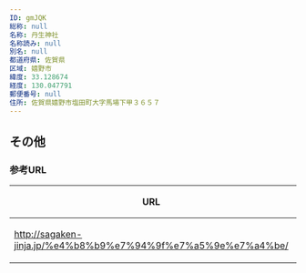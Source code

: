 ```yaml
---
ID: gmJQK
総称: null
名称: 丹生神社
名称読み: null
別名: null
都道府県: 佐賀県
区域: 嬉野市
緯度: 33.128674
経度: 130.047791
郵便番号: null
住所: 佐賀県嬉野市塩田町大字馬場下甲３６５７
---
```


## その他

### 参考URL

| URL                                                           | 説明   |
| ------------------------------------------------------------- | ------ |
| http://sagaken-jinja.jp/%e4%b8%b9%e7%94%9f%e7%a5%9e%e7%a4%be/ | 神社庁 |

